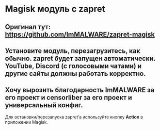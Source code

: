 # Magisk модуль с zapret

## Оригинал тут: https://github.com/ImMALWARE/zapret-magisk

## Установите модуль, перезагрузитесь, как обычно. **zapret** будет запущен автоматически. YouTube, Discord (с голосовыми чатами) и другие сайты должны работать корректно.

## Хочу вырозить благодарность ImMALWARE за его проект и censorliber за его проект и универсальный конфиг.

Для остановки/перезапуска zapret'a используйте кнопку **Action** в приложении Magisk.

